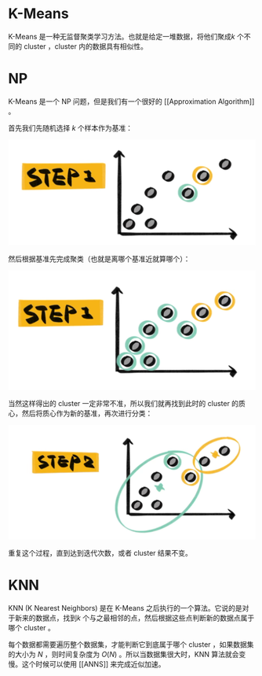 # K-Means

K-Means 是一种无监督聚类学习方法。也就是给定一堆数据，将他们聚成$k$ 个不同的 cluster ，cluster 内的数据具有相似性。

# NP

K-Means 是一个 NP 问题，但是我们有一个很好的 [[Approximation Algorithm]] 。

首先我们先随机选择 $k$ 个样本作为基准：

![](img/clipboard-20250602T213929.png)

然后根据基准先完成聚类（也就是离哪个基准近就算哪个）：

![](img/clipboard-20250602T214140.png)

当然这样得出的 cluster 一定非常不准，所以我们就再找到此时的 cluster 的质心，然后将质心作为新的基准，再次进行分类：

![](img/clipboard-20250602T214239.png)

重复这个过程，直到达到迭代次数，或者 cluster 结果不变。

# KNN

KNN (K Nearest Neighbors) 是在 K-Means 之后执行的一个算法。它说的是对于新来的数据点，找到$k$ 个与之最相邻的点，然后根据这些点判断新的数据点属于哪个 cluster 。

每个数据都需要遍历整个数据集，才能判断它到底属于哪个 cluster ，如果数据集的大小为 $N$ ，则时间复杂度为 $O(N)$ 。所以当数据集很大时，KNN 算法就会变慢。这个时候可以使用 [[ANNS]] 来完成近似加速。
